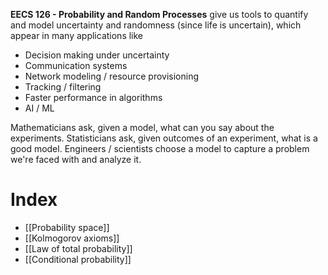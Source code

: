 **EECS 126 - Probability and Random Processes** give us tools to quantify and model uncertainty and randomness (since life is uncertain), which appear in many applications like

* Decision making under uncertainty
* Communication systems
* Network modeling / resource provisioning
* Tracking / filtering
* Faster performance in algorithms
* AI / ML

Mathematicians ask, given a model, what can you say about the experiments. Statisticians ask, given outcomes of an experiment, what is a good model. Engineers / scientists choose a model to capture a problem we're faced with and analyze it.

# Index

* [[Probability space]]
* [[Kolmogorov axioms]]
* [[Law of total probability]]
* [[Conditional probability]]